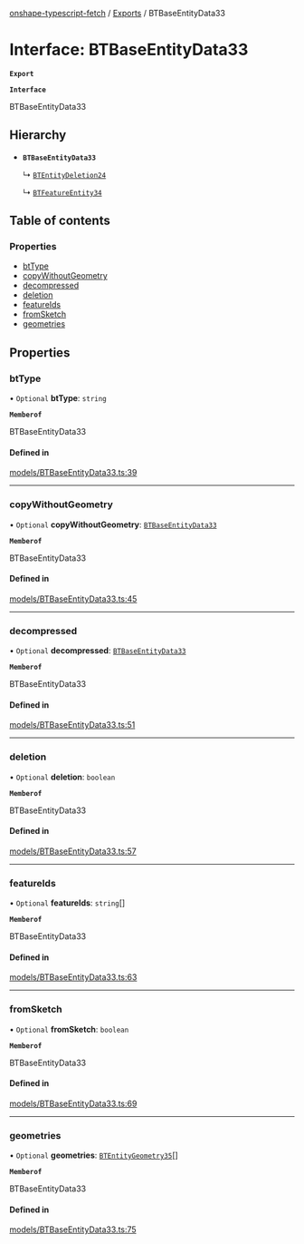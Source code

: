 [onshape-typescript-fetch](../README.md) / [Exports](../modules.md) / BTBaseEntityData33

# Interface: BTBaseEntityData33

**`Export`**

**`Interface`**

BTBaseEntityData33

## Hierarchy

- **`BTBaseEntityData33`**

  ↳ [`BTEntityDeletion24`](BTEntityDeletion24.md)

  ↳ [`BTFeatureEntity34`](BTFeatureEntity34.md)

## Table of contents

### Properties

- [btType](BTBaseEntityData33.md#bttype)
- [copyWithoutGeometry](BTBaseEntityData33.md#copywithoutgeometry)
- [decompressed](BTBaseEntityData33.md#decompressed)
- [deletion](BTBaseEntityData33.md#deletion)
- [featureIds](BTBaseEntityData33.md#featureids)
- [fromSketch](BTBaseEntityData33.md#fromsketch)
- [geometries](BTBaseEntityData33.md#geometries)

## Properties

### btType

• `Optional` **btType**: `string`

**`Memberof`**

BTBaseEntityData33

#### Defined in

[models/BTBaseEntityData33.ts:39](https://github.com/toebes/onshape-typescript-fetch/blob/3e11ae1/models/BTBaseEntityData33.ts#L39)

___

### copyWithoutGeometry

• `Optional` **copyWithoutGeometry**: [`BTBaseEntityData33`](BTBaseEntityData33.md)

**`Memberof`**

BTBaseEntityData33

#### Defined in

[models/BTBaseEntityData33.ts:45](https://github.com/toebes/onshape-typescript-fetch/blob/3e11ae1/models/BTBaseEntityData33.ts#L45)

___

### decompressed

• `Optional` **decompressed**: [`BTBaseEntityData33`](BTBaseEntityData33.md)

**`Memberof`**

BTBaseEntityData33

#### Defined in

[models/BTBaseEntityData33.ts:51](https://github.com/toebes/onshape-typescript-fetch/blob/3e11ae1/models/BTBaseEntityData33.ts#L51)

___

### deletion

• `Optional` **deletion**: `boolean`

**`Memberof`**

BTBaseEntityData33

#### Defined in

[models/BTBaseEntityData33.ts:57](https://github.com/toebes/onshape-typescript-fetch/blob/3e11ae1/models/BTBaseEntityData33.ts#L57)

___

### featureIds

• `Optional` **featureIds**: `string`[]

**`Memberof`**

BTBaseEntityData33

#### Defined in

[models/BTBaseEntityData33.ts:63](https://github.com/toebes/onshape-typescript-fetch/blob/3e11ae1/models/BTBaseEntityData33.ts#L63)

___

### fromSketch

• `Optional` **fromSketch**: `boolean`

**`Memberof`**

BTBaseEntityData33

#### Defined in

[models/BTBaseEntityData33.ts:69](https://github.com/toebes/onshape-typescript-fetch/blob/3e11ae1/models/BTBaseEntityData33.ts#L69)

___

### geometries

• `Optional` **geometries**: [`BTEntityGeometry35`](BTEntityGeometry35.md)[]

**`Memberof`**

BTBaseEntityData33

#### Defined in

[models/BTBaseEntityData33.ts:75](https://github.com/toebes/onshape-typescript-fetch/blob/3e11ae1/models/BTBaseEntityData33.ts#L75)
